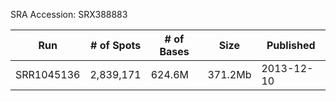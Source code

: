 SRA Accession: SRX388883

| Run        | # of Spots | # of Bases | Size    | Published  |
| ---------- | ---------- | ---------- | ------- | ---------- |
| SRR1045136 | 2,839,171  | 624.6M     | 371.2Mb | 2013-12-10 |
